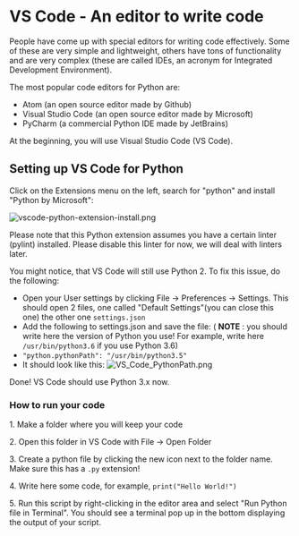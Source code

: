 # VS Code - An editor to write code

People have come up with special editors for writing code effectively. Some of these are very simple and lightweight, others have tons of functionality and are very complex (these are called IDEs, an acronym for Integrated Development Environment).

The most popular code editors for Python are:

  * Atom (an open source editor made by Github)
  * Visual Studio Code (an open source editor made by Microsoft)
  * PyCharm (a commercial Python IDE made by JetBrains)



At the beginning, you will use Visual Studio Code (VS Code).

## Setting up VS Code for Python

Click on the Extensions menu on the left, search for "python" and install "Python by Microsoft":

![vscode-python-extension-install.png](media/IDE/VS%20Code/vscode-python-extension-install.png)

Please note that this Python extension assumes you have a certain linter (pylint) installed. Please disable this linter for now, we will deal with linters later.

You might notice, that VS Code will still use Python 2. To fix this issue, do the following:

  * Open your User settings by clicking File -> Preferences -> Settings. This should open 2 files, one called "Default Settings"(you can close this one) the other one `settings.json`
  * Add the following to settings.json and save the file: ( **NOTE** : you should write here the version of Python you use! For example, write here `/usr/bin/python3.6` if you use Python 3.6)
  * `"python.pythonPath": "/usr/bin/python3.5"`
  * It should look like this:
![VS_Code_PythonPath.png](media/IDE/VS%20Code/VS_Code_PythonPath.png)



Done! VS Code should use Python 3.x now.

### How to run your code

1\. Make a folder where you will keep your code

2\. Open this folder in VS Code with File -> Open Folder

3\. Create a python file by clicking the new icon next to the folder name. Make sure this has a `.py` extension!

4\. Write here some code, for example, `print("Hello World!")`

5\. Run this script by right-clicking in the editor area and select "Run Python file in Terminal". You should see a terminal pop up in the bottom displaying the output of your script.
